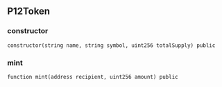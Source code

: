 ## P12Token

### constructor

```solidity
constructor(string name, string symbol, uint256 totalSupply) public
```

### mint

```solidity
function mint(address recipient, uint256 amount) public
```
